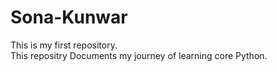 # Sona-Kunwar
This is my first repository.
<br>
This repositry Documents my journey of learning core Python.
